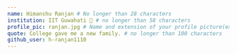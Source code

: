 ```yaml
---
name: Himanshu Ranjan # No longer than 28 characters
institution: IIT Guwahati 🚩 # no longer than 58 characters
profile_pic: ranjan.jpg # Name and extension of your profile picture(ex. mona.png)
quote: College gave me a new family. # no longer than 100 characters
github_user: h-ranjan1110
---
```

